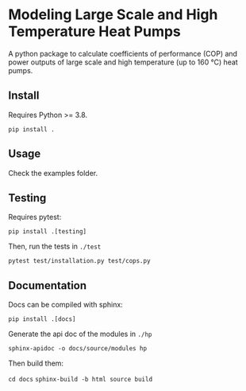 # Modeling Large Scale and High Temperature Heat Pumps

A python package to calculate coefficients of performance (COP) and power
outputs of large scale and high temperature (up to 160 °C) heat pumps.

## Install

Requires Python >= 3.8.

`pip install .`

## Usage

Check the examples folder.

## Testing

Requires pytest:

`pip install .[testing]`

Then, run the tests in `./test`

`pytest test/installation.py test/cops.py`

## Documentation

Docs can be compiled with sphinx:

`pip install .[docs]`

Generate the api doc of the modules in `./hp`

`sphinx-apidoc -o docs/source/modules hp`

Then build them:

`cd docs`
`sphinx-build -b html source build`
